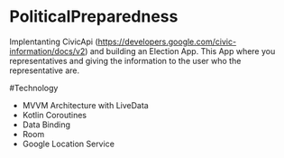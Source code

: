 # PoliticalPreparedness

Implentanting CivicApi (https://developers.google.com/civic-information/docs/v2) and building an Election App. 
This App where you representatives and giving the information to the user who the representative are.

#Technology

 - MVVM Architecture with LiveData
 - Kotlin Coroutines
 - Data Binding
 - Room
 - Google Location Service
 
